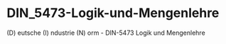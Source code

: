 # DIN_5473-Logik-und-Mengenlehre
(D) eutsche (I) ndustrie (N) orm  -  DIN-5473 Logik und Mengenlehre
